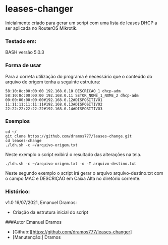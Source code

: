 # leases-changer
Inicialmente criado para gerar um script com uma lista de leases DHCP a ser
aplicada no RouterOS Mikrotik.

### Testado em:
BASH versão 5.0.3

### Forma de usar

Para a correta utilização do programa é necessário que o conteúdo do arquivo
de origem tenha a seguinte estrutura:

```
58:10:8c:00:00:00 192.168.0.10 DESCRICAO_1 dhcp-adm
58:10:8c:00:00:00 192.168.0.11 SETOR_NOME_1_NOME_2 dhcp-adm
00:00:00:00:00:00#192.168.0.12#DISPOSITIVO1
11:11:11:11:11:11#192.168.0.13#DISPOSITIVO2
22:22:22:22:22:22#192.168.0.14#DISPOSITIVO3
```
### Exemplos

```
cd ~/
git clone https://github.com/dramos777/leases-change.git
cd leases-change
./ldh.sh -c ~/arquivo-origem.txt
```
Neste exemplo o script exibirá o resultado das alterações na tela.
```
./ldh.sh -c ~/arquivo-origem.txt -o -T arquivo-destino.txt
```
Neste segundo exemplo o script irá gerar o arquivo arquivo-destino.txt com o
campo MAC e DESCRIÇÃO em Caixa Alta no diretório corrente.

### Histórico:

v1.0 16/07/2021, Emanuel Dramos:
- Criação da estrutura inicial do script

###Autor
Emanuel Dramos
- [Github:][https://github.com/dramos777/leases-changer]
- [Manutenção:] Dramos
